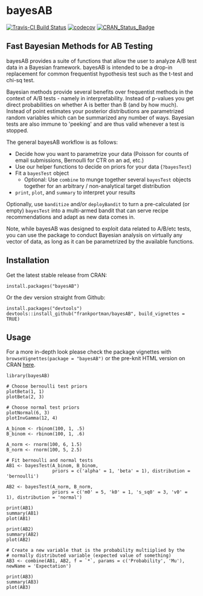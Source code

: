 # bayesAB

[![Travis-CI Build Status](https://travis-ci.org/FrankPortman/bayesAB.svg?branch=master)](https://travis-ci.org/FrankPortman/bayesAB) [![codecov](https://codecov.io/gh/FrankPortman/bayesAB/branch/master/graph/badge.svg)](https://codecov.io/gh/FrankPortman/bayesAB) [![CRAN_Status_Badge](http://www.r-pkg.org/badges/version/bayesAB)](http://cran.r-project.org/package=bayesAB)


## Fast Bayesian Methods for AB Testing

bayesAB provides a suite of functions that allow the user to analyze A/B test
data in a Bayesian framework. bayesAB is intended to be a drop-in replacement for
common frequentist hypothesis test such as the t-test and chi-sq test.

Bayesian methods provide several benefits over frequentist methods in the context of
A/B tests - namely in interpretability. Instead of p-values you get direct
probabilities on whether A is better than B (and by how much). Instead of point estimates
your posterior distributions are parametrized random variables which can be summarized
any number of ways. Bayesian tests are also immune to 'peeking' and are thus valid whenever 
a test is stopped.

The general bayesAB workflow is as follows:

- Decide how you want to parametrize your data (Poisson for counts of email submissions, Bernoulli for CTR on an ad, etc.)
- Use our helper functions to decide on priors for your data (`?bayesTest`)
- Fit a `bayesTest` object
  - Optional: Use `combine` to munge together several `bayesTest` objects together for an arbitrary / non-analytical target distribution
- `print`, `plot`, and `summary` to interpret your results

Optionally, use `banditize` and/or `deployBandit` to turn a pre-calculated (or empty) `bayesTest` into a multi-armed bandit that can serve recipe recommendations and adapt as new data comes in.

Note, while bayesAB was designed to exploit data related to A/B/etc tests, you can use the package to conduct Bayesian analysis on virtually any vector of data, as long as it can be parametrized by the available functions.

## Installation

Get the latest stable release from CRAN:
```{r}
install.packages("bayesAB")
```

Or the dev version straight from Github:
```{r}
install.packages("devtools")
devtools::install_github("frankportman/bayesAB", build_vignettes = TRUE)
```

## Usage

For a more in-depth look please check the package vignettes with `browseVignettes(package = "bayesAB")` or the pre-knit HTML version on CRAN [here](https://cran.r-project.org/web/packages/bayesAB/vignettes/introduction.html).

```{r}
library(bayesAB)

# Choose bernoulli test priors
plotBeta(1, 1)
plotBeta(2, 3)

# Choose normal test priors
plotNormal(6, 3)
plotInvGamma(12, 4)

A_binom <- rbinom(100, 1, .5)
B_binom <- rbinom(100, 1, .6)

A_norm <- rnorm(100, 6, 1.5)
B_norm <- rnorm(100, 5, 2.5)

# Fit bernoulli and normal tests
AB1 <- bayesTest(A_binom, B_binom, 
                 priors = c('alpha' = 1, 'beta' = 1), distribution = 'bernoulli')
                 
AB2 <- bayesTest(A_norm, B_norm, 
                 priors = c('m0' = 5, 'k0' = 1, 's_sq0' = 3, 'v0' = 1), distribution = 'normal')

print(AB1)
summary(AB1)
plot(AB1)

print(AB2)
summary(AB2)
plot(AB2)

# Create a new variable that is the probability multiiplied by the 
# normally distributed variable (expected value of something)
AB3 <- combine(AB1, AB2, f = `*`, params = c('Probability', 'Mu'), newName = 'Expectation')

print(AB3)
summary(AB3)
plot(AB3)

```
